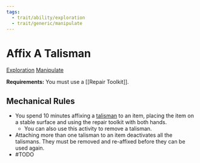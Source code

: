 ```yaml
---
tags:
  - trait/ability/exploration
  - trait/generic/manipulate
---
```

# Affix A Talisman

[Exploration](Exploration.md "Action & Ability Trait") [Manipulate](Manipulate.md "General Trait")

**Requirements:** You must use a [[Repair Toolkit]].

## Mechanical Rules

- You spend 10 minutes affixing a [talisman](https://2e.aonprd.com/Traits.aspx?ID=155) to an item, placing the item on a stable surface and using the repair toolkit with both hands.
	- You can also use this activity to remove a talisman.
- Attaching more than one talisman to an item deactivates all the talismans. They must be removed and re-affixed before they can be used again.
- #TODO